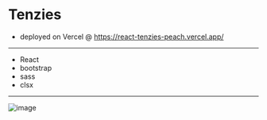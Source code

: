 
# Tenzies

- deployed on Vercel @ https://react-tenzies-peach.vercel.app/

---- 
- React
- bootstrap
- sass
- clsx

---- 

![image](https://user-images.githubusercontent.com/99029880/221426122-53952f74-c7be-428e-b72f-efc6ad7b4329.png)

